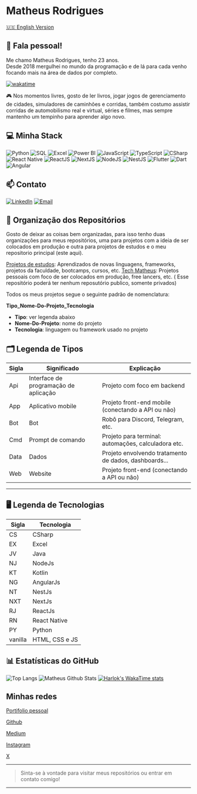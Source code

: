 # Matheus Rodrigues

[🇺🇸 English Version](https://github.com/MatheusRodri/MatheusRodri/blob/master/README_ENG.md)


## 👋 Fala pessoal!

Me chamo Matheus Rodrigues, tenho 23 anos.  
Desde 2018 mergulhei no mundo da programação e de lá para cada venho focando mais na área de dados por completo.

[![wakatime](https://wakatime.com/badge/user/13aa3a18-4e3a-4824-a7b7-3c8db8d38a14.svg)](https://wakatime.com/@13aa3a18-4e3a-4824-a7b7-3c8db8d38a14)


🎮 Nos momentos livres, gosto de ler livros, jogar jogos de gerenciamento de cidades, simuladores de caminhões e corridas, também costumo assistir corridas de automobilismo real e virtual, séries e filmes, mas sempre mantenho um tempinho para aprender algo novo.

## 💻 Minha Stack

![Python](https://img.shields.io/badge/Python-3776AB?logo=python&logoColor=white)
![SQL](https://img.shields.io/badge/SQL-336791?logo=postgresql&logoColor=white)
![Excel](https://img.shields.io/badge/Excel-217346?logo=microsoft-excel&logoColor=white)
![Power BI](https://img.shields.io/badge/Power%20BI-F2C811?logo=powerbi&logoColor=black)
![JavaScript](https://img.shields.io/badge/JavaScript-323330?logo=javascript&logoColor=F7DF1E)
![TypeScript](https://img.shields.io/badge/TypeScript-007ACC?logo=typescript&logoColor=white)
![CSharp](https://img.shields.io/badge/CSharp-239120?logo=csharp&logoColor=white)
![React Native](https://img.shields.io/badge/React%20Native-20232A?logo=react&logoColor=61DAFB)
![ReactJS](https://img.shields.io/badge/React-20232A?logo=react&logoColor=61DAFB)
![NextJS](https://img.shields.io/badge/Next.js-000?logo=nextdotjs&logoColor=white)
![NodeJS](https://img.shields.io/badge/Node.js-339933?logo=nodedotjs&logoColor=white)
![NestJS](https://img.shields.io/badge/NestJS-E0234E?logo=nestjs&logoColor=white)
![Flutter](https://img.shields.io/badge/Flutter-02569B?logo=flutter&logoColor=white)
![Dart](https://img.shields.io/badge/Dart-0175C2?logo=dart&logoColor=white)
![Angular](https://img.shields.io/badge/Angular-DD0031?logo=angular&logoColor=white)

## 📫 Contato

[![LinkedIn](https://img.shields.io/badge/LinkedIn-blue?logo=linkedin&logoColor=white)](https://www.linkedin.com/in/matheus-rodrigues-mrj)
[![Email](https://img.shields.io/badge/Email-red?logo=gmail&logoColor=white)](mailto:matheus.rj25@hotmail.com)


## 📁 Organização dos Repositórios

Gosto de deixar as coisas bem organizadas, para isso tenho duas organizações para meus repositórios, uma para projetos com a ideia de ser colocados em produção e outra para projetos de estudos e o meu repositorio principal (este aqui).

[Projetos de estudos](https://github.com/RepoLearn): Aprendizados de novas linguagens, frameworks, projetos da faculdade, bootcamps, cursos, etc. 
[Tech Matheus](https://github.com/TechMatheus): Projetos pessoais com foco de ser colocados em produção, free lancers, etc. ( Esse repositório poderá ter nenhum reposutório publico, somente privados)

Todos os meus projetos segue o seguinte padrão de nomenclatura:

**Tipo_Nome-Do-Projeto_Tecnologia**

- **Tipo**: ver legenda abaixo
- **Nome-Do-Projeto**: nome do projeto
- **Tecnologia**: linguagem ou framework usado no projeto


## 🗂️ Legenda de Tipos

| Sigla | Significado                           | Explicação                                            |
|-------|---------------------------------------|-------------------------------------------------------|
| Api   | Interface de programação de aplicação | Projeto com foco em backend                           |
| App   | Aplicativo mobile                     | Projeto front-end mobile (conectando a API ou não)    |
| Bot   | Bot                                   | Robô para Discord, Telegram, etc.                     |
| Cmd   | Prompt de comando                     | Projeto para terminal: automações, calculadora etc.   |
| Data  | Dados                                 | Projeto envolvendo tratamento de dados, dashboards... |
| Web   | Website                               | Projeto front-end (conectando a API ou não)           |

--- 
## 🖥️ Legenda de Tecnologias

| Sigla     | Tecnologia         |
|-----------|--------------------|
| CS        | CSharp             |
| EX        | Excel              |
| JV        | Java               |
| NJ        | NodeJs             |
| KT        | Kotlin             |
| NG        | AngularJs          |
| NT        | NestJs             |
| NXT       | NextJs             |
| RJ        | ReactJs            |
| RN        | React Native       |
| PY        | Python             |
| vanilla   | HTML, CSS e JS     |


## 📊 Estatísticas do GitHub

![Top Langs](https://github-readme-stats.vercel.app/api/top-langs/?username=matheusrodri&layout=compact&langs_count=7&theme=dark)
![Matheus Github Stats](https://github-readme-stats.vercel.app/api?username=matheusrodri&show_icons=true&theme=dark)
[![Harlok's WakaTime stats](https://github-readme-stats.vercel.app/api/wakatime?username=matheusrodri&theme=dark)](https://github.com/anuraghazra/github-readme-stats)


## Minhas redes

[Portifolio pessoal](https://portfolio.techmatheus.com/)

[Github](https://github.com/MatheusRodri)

[Medium](https://medium.com/@techmatheus)

[Instagram](https://www.instagram.com/otechmatheus/)

[X](https://x.com/OTechMatheus)


---

> Sinta-se à vontade para visitar meus repositórios ou entrar em contato comigo!

---